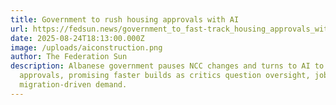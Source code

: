 ```yaml
---
title: Government to rush housing approvals with AI
url: https://fedsun.news/government_to_fast-track_housing_approvals_with_AI.html
date: 2025-08-24T18:13:00.000Z
image: /uploads/aiconstruction.png
author: The Federation Sun
description: Albanese government pauses NCC changes and turns to AI to speed
  approvals, promising faster builds as critics question oversight, jobs, and
  migration-driven demand.
---
```

